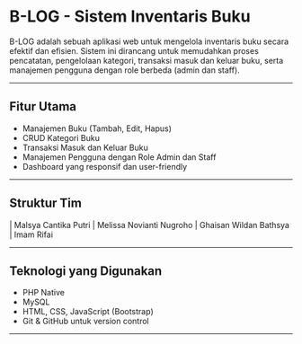 # B-LOG - Sistem Inventaris Buku

B-LOG adalah sebuah aplikasi web untuk mengelola inventaris buku secara efektif dan efisien. Sistem ini dirancang untuk memudahkan proses pencatatan, pengelolaan kategori, transaksi masuk dan keluar buku, serta manajemen pengguna dengan role berbeda (admin dan staff).

---

## Fitur Utama
- Manajemen Buku (Tambah, Edit, Hapus)
- CRUD Kategori Buku
- Transaksi Masuk dan Keluar Buku
- Manajemen Pengguna dengan Role Admin dan Staff
- Dashboard yang responsif dan user-friendly

---

## Struktur Tim
| Malsya Cantika Putri 
| Melissa Novianti Nugroho 
| Ghaisan Wildan Bathsya
| Imam Rifai   

---

## Teknologi yang Digunakan
- PHP Native
- MySQL
- HTML, CSS, JavaScript (Bootstrap)
- Git & GitHub untuk version control

---
